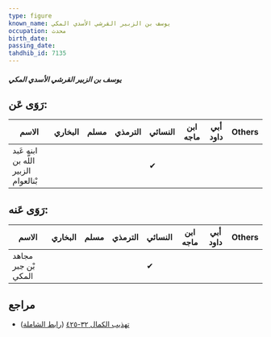 ```yaml
---
type: figure
known_name: يوسف بن الزبير القرشي الأسدي المكي
occupation: محدث
birth_date:
passing_date:
tahdhib_id: 7135
---
```

##### يوسف بن الزبير القرشي الأسدي المكي

## رَوَى عَن:
| الاسم                                | البخاري | مسلم | الترمذي | النسائي | ابن ماجه | أبي داود | Others |
| ------------------------------------ | ------- | ---- | ------- | ------- | -------- | -------- | ------ |
| ابنه عَبد اللَّه بن الزبير بْنالعوام |         |      |         | ✔       |          |          |        |
## رَوَى عَنه:
| الاسم               | البخاري | مسلم | الترمذي | النسائي | ابن ماجه | أبي داود | Others |
| ------------------- | ------- | ---- | ------- | ------- | -------- | -------- | ------ |
| مجاهد بْن جبر المكي |         |      |         | ✔       |          |          |        |
## مراجع
- [تهذيب الكمال ٣٢-٤٢٥](obsidian://open?vault=Tahdhib-al-Kamal&file=Figures/٧١٣٥-يوسف%20بن%20الزبير%20القرشي%20الأسدي%20المكي) ([رابط الشاملة](https://shamela.ws/book/3722/17539))
